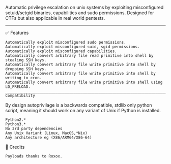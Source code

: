 Automatic privilege escalation on unix systems by exploiting misconfigured setuid/setgid binaries, capabilities and sudo permissions. Designed for CTFs but also applicable in real world pentests.
____________________________________________________________________________________________________________________________________________________________________________________________________
✅ Features

    Automatically exploit misconfigured sudo permissions.
    Automatically exploit misconfigured suid, sgid permissions.
    Automatically exploit misconfigured capabilities.
    Automatically convert arbitrary file read primitive into shell by stealing SSH keys.
    Automatically convert arbitrary file write primitive into shell by dropping SSH keys.
    Automatically convert arbitrary file write primitive into shell by writing to cron.
    Automatically convert arbitrary file write primitive into shell using LD_PRELOAD.
    _________________________________________________________________________________
    Compatibility

By design autoprivilage is a backwards compatible, stdlib only python script, meaning it should work on any variant of Unix if Python is installed.

    Python2.*
    Python3.*
    No 3rd party dependencies
    Any Unix Variant (Linux, MacOS,*Nix)
    Any architecture eg (X86/ARM64/X86-64)

🙏 Credits

    Payloads thanks to Roxox.
